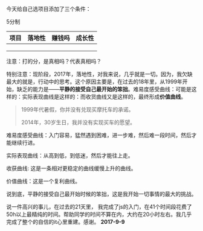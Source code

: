 今天给自己选项目添加了三个条件：

5分制

| 项目   | 落地性  | 赚钱吗  | 成长性  |
| ---- | ---- | ---- | ---- |
|      |      |      |      |
|      |      |      |      |
|      |      |      |      |

注意：打的分，是真相吗？代表真相吗？

特别注意：现阶段，2017年，落地性，对我来说，几乎就是一切。因为，我欠缺最大的就是，行动中的思考。这个原因主要是，在过去的18年里，从1999年开始，缺乏的能力是——**平静的接受自己最开始的笨拙**。难易度感受曲线：可能是这样的：实际表现曲线是这样的：而收货曲线又是这样的，最终形成**价值曲线**。

> 1999年代暑假，你并没有兑现买摩托车的承诺。
>
> 2014年，30岁生日，我并没有实现买车的愿望。

难易度感受曲线：入门容易，猛然遇到困难，进一步难，然后难一段时间，然后才能继续行进。

实际表现曲线：从高到低，到低迷，然后才能往上走。

收获曲线: 这是一条相对更稳定的曲线缓慢上升的曲线。

价值曲线：这是一个复利曲线。

说到底，平静的接受自己最开始时候的笨拙，这是我开始一切事情的最大的挑战。

说一件高兴的事儿，在过去的21天里， 我完成了js的入门，在41个时间段花费了50h以上最精纯的时间。帮助同学的时间不算在内，大约在20小时左右。我几乎完成了整个的自信的it心里重建。感谢。 **2017-9-9**